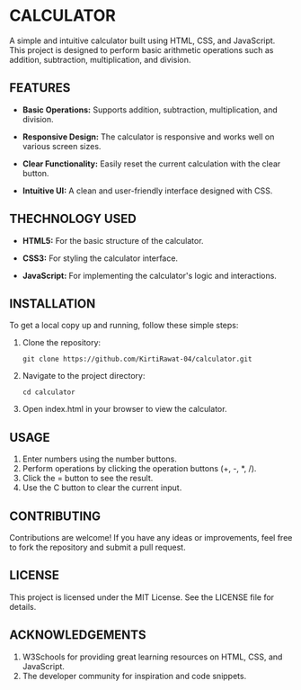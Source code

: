 # CALCULATOR
                        
A simple and intuitive calculator built using HTML, CSS, and JavaScript. This project is designed to perform basic arithmetic operations such as addition, subtraction, multiplication, and division.


## FEATURES

- **Basic Operations:** Supports addition, subtraction, multiplication, and division.

- **Responsive Design:** The calculator is responsive and works well on various screen sizes.

- **Clear Functionality:** Easily reset the current calculation with the clear button.

- **Intuitive UI:** A clean and user-friendly interface designed with CSS.

## THECHNOLOGY USED

- **HTML5:** For the basic structure of the calculator.

- **CSS3:** For styling the calculator interface.

- **JavaScript:** For implementing the calculator's logic and interactions.

## INSTALLATION

To get a local copy up and running, follow these simple steps:

1. Clone the repository: 

       git clone https://github.com/KirtiRawat-04/calculator.git

2. Navigate to the project directory:

       cd calculator

3. Open index.html in your browser to view the calculator.

## USAGE

1. Enter numbers using the number buttons.
2. Perform operations by clicking the operation buttons (+, -, *, /).
3. Click the = button to see the result.
4. Use the C button to clear the current input.
   
## CONTRIBUTING

Contributions are welcome! If you have any ideas or improvements, feel free to fork the repository and submit a pull request.

## LICENSE

This project is licensed under the MIT License. See the LICENSE file for details.

## ACKNOWLEDGEMENTS

1. W3Schools for providing great learning resources on HTML, CSS, and JavaScript.
2. The developer community for inspiration and code snippets.
